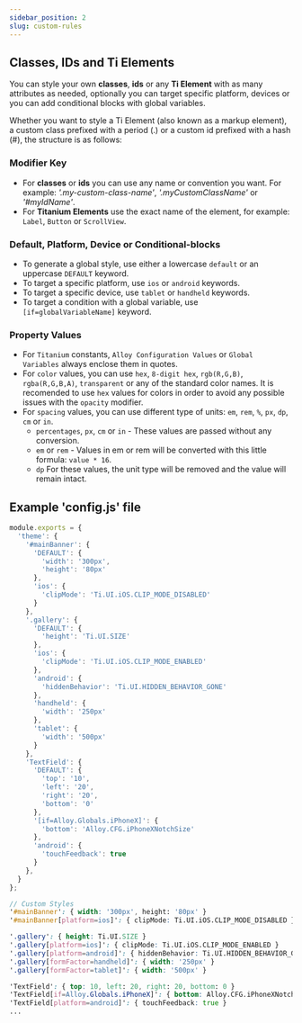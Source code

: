 ```yaml
---
sidebar_position: 2
slug: custom-rules
---
```


## Classes, IDs and Ti Elements
You can style your own **classes**, **ids** or any **Ti Element** with as many attributes as needed, optionally you can target specific platform, devices or you can add conditional blocks with global variables.

Whether you want to style a Ti Element (also known as a markup element), a custom class prefixed with a period (.) or a custom id prefixed with a hash (#), the structure is as follows:

### Modifier Key
- For **classes** or **ids** you can use any name or convention you want. For example: *'.my-custom-class-name'*, *'.myCustomClassName'* or *'#myIdName'*.
- For **Titanium Elements** use the exact name of the element, for example: `Label`, `Button` or `ScrollView`.

### Default, Platform, Device or Conditional-blocks
- To generate a global style, use either a lowercase `default` or an uppercase `DEFAULT` keyword.
- To target a specific platform, use `ios` or `android` keywords.
- To target a specific device, use `tablet` or `handheld` keywords.
- To target a condition with a global variable, use `[if=globalVariableName]` keyword.

### Property Values
- For `Titanium` constants, `Alloy Configuration Values` or `Global Variables` always enclose them in quotes.
- For `color` values, you can use `hex`, `8-digit hex`, `rgb(R,G,B)`, `rgba(R,G,B,A)`, `transparent` or any of the standard color names. It is recomended to use `hex` values for colors in order to avoid any possible issues with the `opacity` modifier.
- For `spacing` values, you can use different type of units: `em`, `rem`, `%`, `px`, `dp`, `cm` or `in`.
  - `percentages`, `px`, `cm` or `in` - These values are passed without any conversion.
  - `em` or `rem` - Values in em or rem will be converted with this little formula: `value * 16`.
  - `dp` For these values, the unit type will be removed and the value will remain intact.

## Example 'config.js' file
```typescript title="./purgetss/config.js"
module.exports = {
  'theme': {
    '#mainBanner': {
      'DEFAULT': {
        'width': '300px',
        'height': '80px'
      },
      'ios': {
        'clipMode': 'Ti.UI.iOS.CLIP_MODE_DISABLED'
      }
    },
    '.gallery': {
      'DEFAULT': {
        'height': 'Ti.UI.SIZE'
      },
      'ios': {
        'clipMode': 'Ti.UI.iOS.CLIP_MODE_ENABLED'
      },
      'android': {
        'hiddenBehavior': 'Ti.UI.HIDDEN_BEHAVIOR_GONE'
      },
      'handheld': {
        'width': '250px'
      },
      'tablet': {
        'width': '500px'
      }
    },
    'TextField': {
      'DEFAULT': {
        'top': '10',
        'left': '20',
        'right': '20',
        'bottom': '0'
      },
      '[if=Alloy.Globals.iPhoneX]': {
        'bottom': 'Alloy.CFG.iPhoneXNotchSize'
      },
      'android': {
        'touchFeedback': true
      }
    },
  }
};
```

```scss title="Custom ‘./purgetss/tailwind.tss’ file"
// Custom Styles
'#mainBanner': { width: '300px', height: '80px' }
'#mainBanner[platform=ios]': { clipMode: Ti.UI.iOS.CLIP_MODE_DISABLED }

'.gallery': { height: Ti.UI.SIZE }
'.gallery[platform=ios]': { clipMode: Ti.UI.iOS.CLIP_MODE_ENABLED }
'.gallery[platform=android]': { hiddenBehavior: Ti.UI.HIDDEN_BEHAVIOR_GONE }
'.gallery[formFactor=handheld]': { width: '250px' }
'.gallery[formFactor=tablet]': { width: '500px' }

'TextField': { top: 10, left: 20, right: 20, bottom: 0 }
'TextField[if=Alloy.Globals.iPhoneX]': { bottom: Alloy.CFG.iPhoneXNotchSize }
'TextField[platform=android]': { touchFeedback: true }
...
```
